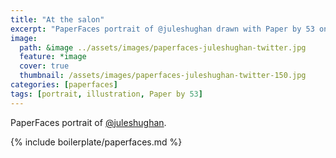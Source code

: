 ```yaml
---
title: "At the salon"
excerpt: "PaperFaces portrait of @juleshughan drawn with Paper by 53 on an iPad."
image: 
  path: &image ../assets/images/paperfaces-juleshughan-twitter.jpg 
  feature: *image
  cover: true
  thumbnail: /assets/images/paperfaces-juleshughan-twitter-150.jpg
categories: [paperfaces]
tags: [portrait, illustration, Paper by 53]
---
```


PaperFaces portrait of [@juleshughan](https://twitter.com/juleshughan).

{% include boilerplate/paperfaces.md %}
